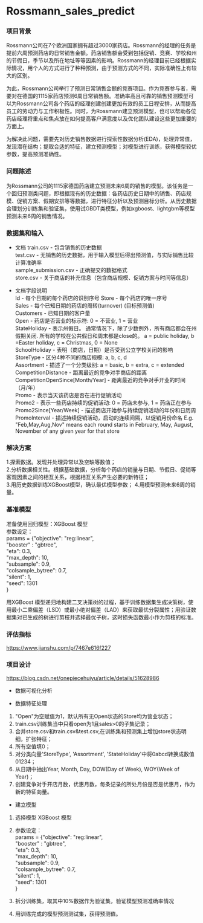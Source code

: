 # Rossmann_sales_predict


### **项目背景**

Rossmann公司在7个欧洲国家拥有超过3000家药店。Rossmann的经理的任务是提前六周预测药店的日常销售金额。药店销售额会受到包括促销、竞赛、学校和州的节假日，季节以及所在地址等等因素的影响。Rossmann的经理目前已经根据实际情况，用个人的方式进行了种种预测，由于预测方式的不同，实际准确性上有较大的区别。

为此，Rossmann公司举行了预测日常销售金额的竞赛项目。作为竞赛参与者，需要对在德国的1115家药店预测6周日常销售额。准确率高且可靠的销售预测模型可以为Rossmann公司各个药店的经理创建创建更加有效的员工日程安排，从而提高员工的劳动力与工作积极性。同时，为Rossmann建立预测模型，也可以帮助各位药店经理将重点和焦点放在如何提高客户满意度以及优化团队建设这些更加重要的方面上。

为解决此问题，需要先对历史销售数据进行探索性数据分析(EDA)，处理异常值，发现潜在结构；提取合适的特征，建立预测模型；对模型进行训练，获得模型较优参数，提高预测准确性。


### **问题陈述**

为Rossmann公司的1115家德国药店建立预测未来6周的销售的模型。该任务是一个回归预测类问题，即根据现有的历史数据：各药店历史日期中的销售、药店规模、促销方案、假期安排等等数据，进行特征分析以及预测目标分析。从历史数据合理划分训练集和验证集，使用试GBDT类模型，例如xgboost、lightgbm等模型预测未来6周的销售情况。



### **数据集和输入**

- 文档
train.csv - 包含销售的历史数据  
test.csv - 无销售的历史数据，用于输入模型后得出预测值，与实际销售比较计算准确率  
sample_submission.csv - 正确提交的数据格式  
store.csv - 关于商店的补充信息（包含商店规模、促销方案与时间等信息）

- 文档字段说明  
Id - 每个日期的每个药店的识别序号
Store - 每个药店的唯一序号  
Sales - 每个已知日期的药店的周转(turnover) (目标预测值)  
Customers - 已知日期的客户量  
Open - 药店是否营业的标示符: 0 = 不营业, 1 = 营业  
StateHoliday - 表示州假日。 通常情况下，除了少数例外，所有商店都会在州假期关闭. 所有的学校在公共假日和周末都是close的。 a = public holiday, b =Easter holiday, c = Christmas, 0 = None  
SchoolHoliday - 表明（商店，日期）是否受到公立学校关闭的影响  
StoreType - 区分4种不同的商店规模: a, b, c, d  
Assortment - 描述了一个分类级别: a = basic, b = extra, c = extended  
CompetitionDistance - 距离最近的竞争对手商店的距离  
CompetitionOpenSince[Month/Year] - 距离最近的竞争对手开业的时间（月/年）  
Promo - 表示当天该药店是否在进行促销活动  
Promo2 - 表示一些药店持续的促销活动: 0 = 药店未参与, 1 = 药店正在参与  
Promo2Since[Year/Week] - 描述商店开始参与持续促销活动的年份和日历周  
PromoInterval - 描述持续促销活动，启动的连续间隔，以促销月份命名 E.g. "Feb,May,Aug,Nov" means each round starts in February, May, August, November of any given year for that store

### **解决方案**

1.探索数据。发现并处理异常以及空缺等数值；  
2.分析数据相关性。根据基础数据，分析每个药店的销量与日期、节假日、促销等客观因素之间的相互关系，根据相互关系产生必要的新特征；  
3.用历史数据训练XGBoost模型，确认最优模型参数；
4.用模型预测未来6周的销量。

### **基准模型**

准备使用回归模型：XGBoost 模型    
参数设定：  
params = {"objective": "reg:linear",  
          "booster" : "gbtree",  
          "eta": 0.3,  
          "max_depth": 10,  
          "subsample": 0.9,  
          "colsample_bytree": 0.7,  
          "silent": 1,  
          "seed": 1301  
          }

用XGBoost 模型递归地构建二叉决策树的过程，基于训练数据集生成决策树，使用最小二乘偏差（LSD）或最小绝对偏差（LAD）来获取最优分裂属性；用验证数据集对已生成的树进行剪枝并选择最优子树，这时损失函数最小作为剪枝的标准。

### **评估指标**
https://www.jianshu.com/p/7467e616f227


### **项目设计**
https://blog.csdn.net/onepiecehuiyu/article/details/51628986
- 数据可视化分析

- 数据特征处理
1. "Open"为空赋值为1，默认所有无Open状态的Store均为营业状态；  
2. train.csv训练集当中只看open为1且sales>0的子集记录；  
3. 合并store.csv和train.csv&test.csv,在训练集和预测集上增加store状态明细，扩张特征；  
4. 所有空值填0；  
5. 对分类向量'StoreType', 'Assortment', 'StateHoliday'中将0abcd转换成数值01234；  
6. 从日期中抽出Year, Month, Day, DOW(Day of Week), WOY(Week of Year)；
7. 创建竞争对手开店月数，优惠月数，每条记录的所处月份是否是优惠月，作为新的特征向量。

- 建立模型  
1. 选择模型 XGBoost 模型   

2. 参数设定：  
params = {"objective": "reg:linear",  
          "booster" : "gbtree",  
          "eta": 0.3,  
          "max_depth": 10,  
          "subsample": 0.9,  
          "colsample_bytree": 0.7,  
          "silent": 1,  
          "seed": 1301  
          }  
 3. 拆分训练集，取其中10%数据作为验证集，验证模型预测准确率情况  
 
 4. 用训练完成的模型预测测试集，获得预测值。
